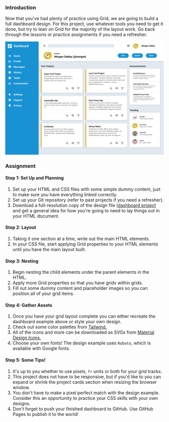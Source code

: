 ### Introduction

Now that you've had plenty of practice using Grid, we are going to build a full dashboard design. For this project, use whatever tools you need to get it done, but try to lean on Grid for the majority of the layout work. Go back through the lessons or practice assignments if you need a refresher.

![dashboard project](./dashboard-project.png)

### Assignment

<div class="lesson-content__panel" markdown="1">

#### Step 1: Set Up and Planning

1. Set up your HTML and CSS files with some simple dummy content, just to make sure you have everything linked correctly.
2. Set up your Git repository (refer to past projects if you need a refresher).
3. Download a full-resolution copy of the design file ([dashboard project](LINK) and get a general idea for how you're going to need to lay things out in your HTML document.

#### Step 2: Layout

1. Taking it one section at a time, write out the main HTML elements.
2. In your CSS file, start applying Grid properties to your HTML elements until you have the main layout built.

#### Step 3: Nesting

1. Begin nesting the child elements under the parent elements in the HTML.
2. Apply more Grid properties so that you have grids within grids.
3. Fill out some dummy content and placeholder images so you can position all of your grid items.

#### Step 4: Gather Assets

1. Once you have your grid layout complete you can either recreate the dashboard example above or style your own design.
2. Check out some color palettes from [Tailwind.](https://tailwindcss.com/docs/customizing-colors)
3. All of the icons and more can be downloaded as SVGs from [Material Design Icons.](https://materialdesignicons.com/)
4. Choose your own fonts! The design example uses `Roboto`, which is available with Google fonts.

#### Step 5: Some Tips!

1. It's up to you whether to use pixels, `fr` units or both for your grid tracks. 
2. This project does not have to be responsive, but if you'd like to you can expand or shrink the project cards section when resizing the browser window.
3. You don't have to make a pixel perfect match with the design example. Consider this an opportunity to practice your CSS skills with your own designs.
4. Don't forget to push your finished dashboard to GitHub. Use GitHub Pages to publish it to the world!